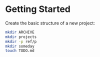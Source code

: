 # Getting Started

Create the basic structure of a new project:

```bash
mkdir ARCHIVE
mkdir projects
mkdir -p ref/p
mkdir someday
touch TODO.md
```
